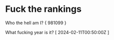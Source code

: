 # Fuck the rankings

Who the hell am I?
{ 981099 }

What fucking year is it?
[ 2024-02-11T00:50:00Z ]
